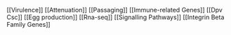 [[Virulence]]
[[Attenuation]]
[[Passaging]]
[[Immune-related Genes]]
[[Dpv Csc]]
[[Egg production]]
[[Rna-seq]]
[[Signalling Pathways]]
[[Integrin Beta Family Genes]]
